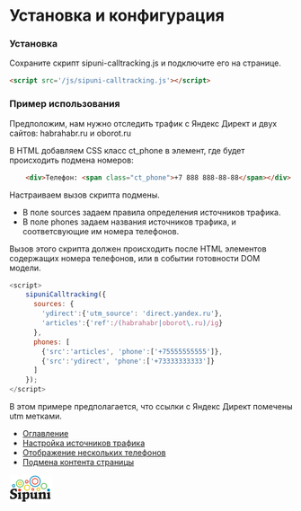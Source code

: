 # Установка и конфигурация

### Установка
Сохраните скрипт sipuni-calltracking.js и подключите его на странице.
```html
<script src='/js/sipuni-calltracking.js'></script>
```

### Пример использования
Предположим, нам нужно отследить трафик с Яндекс Директ и двух сайтов: habrahabr.ru и oborot.ru

В HTML добавляем CSS класс ct_phone в элемент, где будет происходить подмена номеров:
```html
    <div>Телефон: <span class="ct_phone">+7 888 888-88-88</span></div>
```    

Настраиваем вызов скрипта подмены. 
 * В поле sources задаем правила определения источников трафика. 
 * В поле phones задаем названия источников трафика, и соответсвующие им номера телефонов. 

Вызов этого скрипта должен происходить после HTML элементов содержащих номера телефонов, или в событии готовности DOM модели.
```javascript
<script>
    sipuniCalltracking({
      sources: {
        'ydirect':{'utm_source': 'direct.yandex.ru'},
        'articles':{'ref':/(habrahabr|oborot\.ru)/ig}
      },
      phones: [
        {'src':'articles', 'phone':['+75555555555']},
        {'src':'ydirect', 'phone':['+73333333333']}
      ]
    });
</script>
```
В этом примере предполагается, что ссылки с Яндекс Директ помечены utm метками.

 * [Оглавление](index.md)
 * [Настройка источников трафика](sources.md)
 * [Отображение нескольких телефонов](many-numbers.md)
 * [Подмена контента страницы](subst-content.md)


[![](img/sipuni_logo.png)](http://calltracking.sipuni.com)
 
